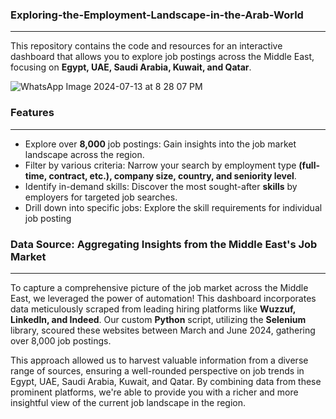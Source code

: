 ### Exploring-the-Employment-Landscape-in-the-Arab-World
_________________________________________________________________________________________________________________________________________________________________________________________________________
This repository contains the code and resources for an interactive dashboard that allows you to explore job postings across the Middle East, focusing on **Egypt, UAE, Saudi Arabia, Kuwait, and Qatar**.


![WhatsApp Image 2024-07-13 at 8 28 07 PM](https://github.com/user-attachments/assets/316e3d0d-2cca-4af4-94c6-19bc09b8f3c2)

### Features
_____________________________________________________________________________________________________________________________________________________________________________________________________
* Explore over **8,000** job postings: Gain insights into the job market landscape across the region.
* Filter by various criteria: Narrow your search by employment type **(full-time, contract, etc.), company size, country, and seniority level**.
* Identify in-demand skills: Discover the most sought-after **skills** by employers for targeted job searches.
* Drill down into specific jobs: Explore the skill requirements for individual job posting

### Data Source: Aggregating Insights from the Middle East's Job Market
_____________________________________________________________________________________________________________________________________________________________________________________________________
To capture a comprehensive picture of the job market across the Middle East, we leveraged the power of automation! This dashboard incorporates data meticulously scraped from leading hiring platforms like **Wuzzuf, LinkedIn, and Indeed**. Our custom **Python** script, utilizing the **Selenium** library, scoured these websites between March and June 2024, gathering over 8,000 job postings.

This approach allowed us to harvest valuable information from a diverse range of sources, ensuring a well-rounded perspective on job trends in Egypt, UAE, Saudi Arabia, Kuwait, and Qatar. By combining data from these prominent platforms, we're able to provide you with a richer and more insightful view of the current job landscape in the region.
